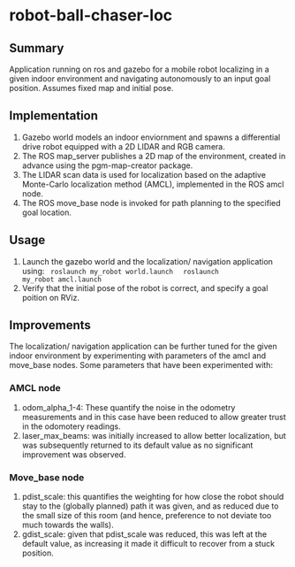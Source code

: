 ﻿# robot-ball-chaser-loc
## Summary
Application running on ros and gazebo for a mobile robot localizing in a given indoor environment and navigating autonomously to an input goal position. Assumes fixed map and initial pose.  

## Implementation
1. Gazebo world models an indoor enviornment and spawns a differential drive robot equipped with a 2D LIDAR and RGB camera. 
2. The ROS map_server publishes a 2D map of the environment, created in advance using the pgm-map-creator package. 
3. The LIDAR scan data is used for localization based on the adaptive Monte-Carlo localization method (AMCL), implemented in the ROS amcl node.
4. The ROS move_base node is invoked for path planning to the specified goal location.
## Usage
1. Launch the gazebo world and the localization/ navigation application using:
<code> roslaunch my_robot world.launch </code>
<code> roslaunch my_robot amcl.launch </code>
2. Verify that the initial pose of the robot is correct, and specify a goal poition on RViz. 
## Improvements
The localization/ navigation application can be further tuned for the given indoor environment by experimenting with parameters of the amcl and move_base nodes. 
Some parameters that have been experimented with:
### AMCL node
1. odom_alpha_1-4: These quantify the noise in the odometry measurements and in this case have been reduced to allow greater trust in the odomotery readings. 
2. laser_max_beams: was initially increased to allow better localization, but was subsequently returned to its default value as no significant improvement was observed.
### Move_base node
1. pdist_scale: this quantifies the weighting for how close the robot should stay to the (globally planned) path it was given, and as reduced due to the small size of this room (and hence, preference to not deviate too much towards the walls). 
2. gdist_scale: given that pdist_scale was reduced, this was left at the default value, as increasing it made it difficult to recover from a stuck position.


